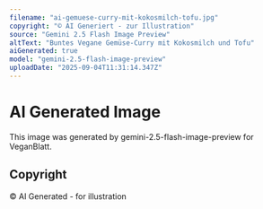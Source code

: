 ```yaml
---
filename: "ai-gemuese-curry-mit-kokosmilch-tofu.jpg"
copyright: "© AI Generiert - zur Illustration"
source: "Gemini 2.5 Flash Image Preview"
altText: "Buntes Vegane Gemüse-Curry mit Kokosmilch und Tofu"
aiGenerated: true
model: "gemini-2.5-flash-image-preview"
uploadDate: "2025-09-04T11:31:14.347Z"
---
```


# AI Generated Image

This image was generated by gemini-2.5-flash-image-preview for VeganBlatt.

## Copyright
© AI Generated - for illustration
